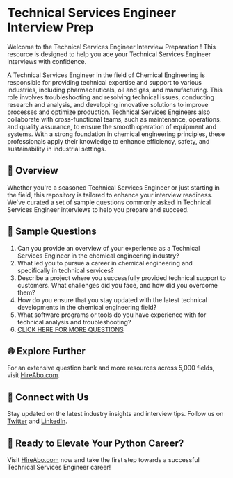 # Technical Services Engineer Interview Prep

Welcome to the Technical Services Engineer Interview Preparation ! This resource is designed to help you ace your Technical Services Engineer interviews with confidence.

A Technical Services Engineer in the field of Chemical Engineering is responsible for providing technical expertise and support to various industries, including pharmaceuticals, oil and gas, and manufacturing. This role involves troubleshooting and resolving technical issues, conducting research and analysis, and developing innovative solutions to improve processes and optimize production. Technical Services Engineers also collaborate with cross-functional teams, such as maintenance, operations, and quality assurance, to ensure the smooth operation of equipment and systems. With a strong foundation in chemical engineering principles, these professionals apply their knowledge to enhance efficiency, safety, and sustainability in industrial settings.

## 🚀 Overview

Whether you're a seasoned Technical Services Engineer or just starting in the field, this repository is tailored to enhance your interview readiness. We've curated a set of sample questions commonly asked in Technical Services Engineer interviews to help you prepare and succeed.

## 📝 Sample Questions

1. Can you provide an overview of your experience as a Technical Services Engineer in the chemical engineering industry?
2. What led you to pursue a career in chemical engineering and specifically in technical services?
3. Describe a project where you successfully provided technical support to customers. What challenges did you face, and how did you overcome them?
4. How do you ensure that you stay updated with the latest technical developments in the chemical engineering field?
5. What software programs or tools do you have experience with for technical analysis and troubleshooting?
6. [CLICK HERE FOR MORE QUESTIONS](https://hireabo.com/job/3_4_25/Technical%20Services%20Engineer)

## 🌐 Explore Further

For an extensive question bank and more resources across 5,000 fields, visit [HireAbo.com](https://www.hireabo.com).

## 📱 Connect with Us

Stay updated on the latest industry insights and interview tips. Follow us on [Twitter](https://twitter.com/hireabo) and [LinkedIn](https://www.linkedin.com/in/hire-abo-3609972a8/).

## 🚀 Ready to Elevate Your Python Career?

Visit [HireAbo.com](https://www.hireabo.com) now and take the first step towards a successful Technical Services Engineer career!